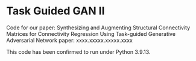 # Task Guided GAN II
Code for our paper: Synthesizing and Augmenting Structural Connectivity Matrices for Connectivity Regression Using Task-guided Generative Adversarial Network
paper: xxxx.xxxxx.xxxxx.xxxx

This code has been confirmed to run under Python 3.9.13.
